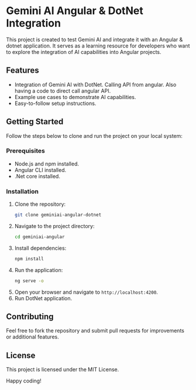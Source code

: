 # Gemini AI Angular & DotNet Integration 

This project is created to test Gemini AI and integrate it with an Angular & dotnet application. It serves as a learning resource for developers who want to explore the integration of AI capabilities into Angular projects.

## Features
- Integration of Gemini AI with DotNet. Calling API from angular. Also having a code to direct call angular API.
- Example use cases to demonstrate AI capabilities.
- Easy-to-follow setup instructions.

## Getting Started

Follow the steps below to clone and run the project on your local system:

### Prerequisites
- Node.js and npm installed.
- Angular CLI installed.
- .Net core installed.


  
### Installation
1. Clone the repository:
    ```bash
    git clone geminiai-angular-dotnet
    ```
2. Navigate to the project directory:
    ```bash
    cd geminiai-angular
    ```
3. Install dependencies:
    ```bash
    npm install
    ```
4. Run the application:
    ```bash
    ng serve -o
    ```
5. Open your browser and navigate to `http://localhost:4200`.
6. Run DotNet application.

## Contributing
Feel free to fork the repository and submit pull requests for improvements or additional features.

## License
This project is licensed under the MIT License.

Happy coding!
